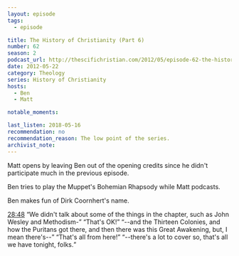 ```yaml
---
layout: episode
tags:
  - episode

title: The History of Christianity (Part 6)
number: 62
season: 2
podcast_url: http://thescifichristian.com/2012/05/episode-62-the-history-of-christianity-part-6/
date: 2012-05-22
category: Theology
series: History of Christianity
hosts:
  - Ben
  - Matt

notable_moments:

last_listen: 2018-05-16
recommendation: no
recommendation_reason: The low point of the series.
archivist_note: 
---
```

Matt opens by leaving Ben out of the opening credits since he didn't participate much in the previous episode. 

Ben tries to play the Muppet's Bohemian Rhapsody while Matt podcasts. 

Ben makes fun of Dirk Coornhert's name. 

<div class="quote">
  <a class="timestamp tag is-medium is-rounded is-primary" href="http://thescifichristian.com/2012/05/episode-62-the-history-of-christianity-part-6/#t=28:48">28:48</a>
  <q class="matt">We didn't talk about some of the things in the chapter, such as John Wesley and Methodism-</q>
  <q class="ben" data-action="*starts playing outro music*">That's OK!</q>
  <q class="matt">--and the Thirteen Colonies, and how the Puritans got there, and then there was this Great Awakening, but, I mean there's--</q>
  <q class="ben">That's all from here!</q>
  <q class="matt">--there's a lot to cover so, that's all we have tonight, folks.</q>
</div>